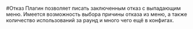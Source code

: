 #Отказ
Плагин позволяет писать заключенным отказ с выпадающим меню.
Имеется возможность выбора причины отказа из меню, а также количество использований за раунд и много чего ещё в конфигах.
